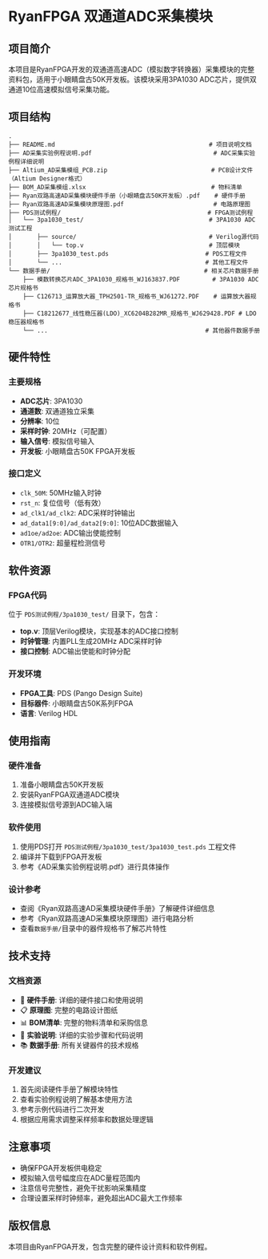 # RyanFPGA 双通道ADC采集模块

## 项目简介

本项目是RyanFPGA开发的双通道高速ADC（模拟数字转换器）采集模块的完整资料包，适用于小眼睛盘古50K开发板。该模块采用3PA1030 ADC芯片，提供双通道10位高速模拟信号采集功能。

## 项目结构

```
.
├── README.md                                           # 项目说明文档
├── AD采集实验例程说明.pdf                                  # ADC采集实验例程详细说明
├── Altium_AD采集模组_PCB.zip                             # PCB设计文件（Altium Designer格式）
├── BOM_AD采集模组.xlsx                                   # 物料清单
├── Ryan双路高速AD采集模块硬件手册（小眼睛盘古50K开发板）.pdf    # 硬件手册
├── Ryan双路高速AD采集模块原理图.pdf                         # 电路原理图
├── PDS测试例程/                                         # FPGA测试例程
│   └── 3pa1030_test/                                   # 3PA1030 ADC测试工程
│       ├── source/                                     # Verilog源代码
│       │   └── top.v                                   # 顶层模块
│       ├── 3pa1030_test.pds                           # PDS工程文件
│       └── ...                                        # 其他工程文件
└── 数据手册/                                           # 相关芯片数据手册
    ├── 模数转换芯片ADC_3PA1030_规格书_WJ163837.PDF         # 3PA1030 ADC芯片规格书
    ├── C126713_运算放大器_TPH2501-TR_规格书_WJ61272.PDF    # 运算放大器规格书
    ├── C18212677_线性稳压器(LDO)_XC6204B282MR_规格书_WJ629428.PDF # LDO稳压器规格书
    └── ...                                            # 其他器件数据手册
```

## 硬件特性

### 主要规格

- **ADC芯片**: 3PA1030
- **通道数**: 双通道独立采集
- **分辨率**: 10位
- **采样时钟**: 20MHz（可配置）
- **输入信号**: 模拟信号输入
- **开发板**: 小眼睛盘古50K FPGA开发板

### 接口定义

- `clk_50M`: 50MHz输入时钟
- `rst_n`: 复位信号（低有效）
- `ad_clk1/ad_clk2`: ADC采样时钟输出
- `ad_data1[9:0]/ad_data2[9:0]`: 10位ADC数据输入
- `ad1oe/ad2oe`: ADC输出使能控制
- `OTR1/OTR2`: 超量程检测信号

## 软件资源

### FPGA代码

位于 `PDS测试例程/3pa1030_test/` 目录下，包含：

- **top.v**: 顶层Verilog模块，实现基本的ADC接口控制
- **时钟管理**: 内置PLL生成20MHz ADC采样时钟
- **接口控制**: ADC输出使能和时钟分配

### 开发环境

- **FPGA工具**: PDS (Pango Design Suite)
- **目标器件**: 小眼睛盘古50K系列FPGA
- **语言**: Verilog HDL

## 使用指南

### 硬件准备

1. 准备小眼睛盘古50K开发板
2. 安装RyanFPGA双通道ADC模块
3. 连接模拟信号源到ADC输入端

### 软件使用

1. 使用PDS打开 `PDS测试例程/3pa1030_test/3pa1030_test.pds` 工程文件
2. 编译并下载到FPGA开发板
3. 参考《AD采集实验例程说明.pdf》进行具体操作

### 设计参考

- 查阅《Ryan双路高速AD采集模块硬件手册》了解硬件详细信息
- 参考《Ryan双路高速AD采集模块原理图》进行电路分析
- 查看`数据手册/`目录中的器件规格书了解芯片特性

## 技术支持

### 文档资源

- 🔧 **硬件手册**: 详细的硬件接口和使用说明
- 📋 **原理图**: 完整的电路设计图纸
- 📊 **BOM清单**: 完整的物料清单和采购信息
- 📖 **实验说明**: 详细的实验步骤和代码说明
- 📚 **数据手册**: 所有关键器件的技术规格

### 开发建议

1. 首先阅读硬件手册了解模块特性
2. 查看实验例程说明了解基本使用方法
3. 参考示例代码进行二次开发
4. 根据应用需求调整采样频率和数据处理逻辑

## 注意事项

- 确保FPGA开发板供电稳定
- 模拟输入信号幅度应在ADC量程范围内
- 注意信号完整性，避免干扰影响采集精度
- 合理设置采样时钟频率，避免超出ADC最大工作频率

## 版权信息

本项目由RyanFPGA开发，包含完整的硬件设计资料和软件例程。

